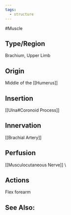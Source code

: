 ```yaml
---
tags:
  - structure
---
```

#Muscle

## Type/Region 
Brachium, Upper Limb

## Origin
Middle of the [[Humerus]]

## Insertion
[[Ulna#Coronoid Process]]

## Innervation
[[Brachial Artery]]

## Perfusion
[[Musculocutaneous Nerve]]
\
## Actions
Flex forearm 

## See Also:



